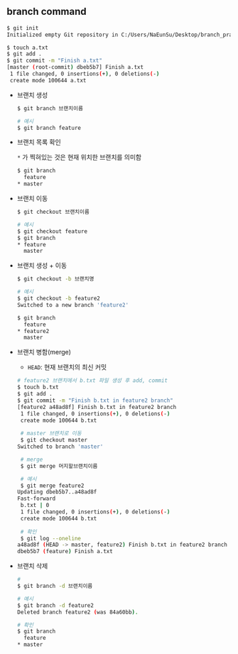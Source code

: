 ## branch command

```bash
$ git init
Initialized empty Git repository in C:/Users/NaEunSu/Desktop/branch_practice/.git/

$ touch a.txt
$ git add .
$ git commit -m "Finish a.txt"
[master (root-commit) dbeb5b7] Finish a.txt
 1 file changed, 0 insertions(+), 0 deletions(-)  
 create mode 100644 a.txt
```



- 브랜치 생성

  ```bash
  $ git branch 브랜치이름
  
  # 예시
  $ git branch feature
  ```

- 브랜치 목록 확인

  `*` 가 찍혀있는 것은 현재 위치한 브랜치를 의미함

  ```bash
  $ git branch
    feature
  * master
  ```

- 브랜치 이동

  ```bash
  $ git checkout 브랜치이름
  
  # 예시
  $ git checkout feature
  $ git branch
  * feature
    master
  ```

- 브랜치 생성 + 이동

  ```bash
  $ git checkout -b 브랜치명
  
  # 예시
  $ git checkout -b feature2
  Switched to a new branch 'feature2'
  
  $ git branch
    feature
  * feature2
    master
  ```

- 브랜치 병함(merge)

  - `HEAD`: 현재 브랜치의 최신 커밋

  ```bash
  # feature2 브랜치에서 b.txt 파일 생성 후 add, commit
  $ touch b.txt
  $ git add .
  $ git commit -m "Finish b.txt in feature2 branch"
  [feature2 a48ad8f] Finish b.txt in feature2 branch
   1 file changed, 0 insertions(+), 0 deletions(-)  
   create mode 100644 b.txt
   
   # master 브랜치로 이동
   $ git checkout master
  Switched to branch 'master'
  
   # merge
   $ git merge 머지할브랜치이름
  
   # 예시
   $ git merge feature2
  Updating dbeb5b7..a48ad8f
  Fast-forward
   b.txt | 0
   1 file changed, 0 insertions(+), 0 deletions(-)  
   create mode 100644 b.txt
   
   # 확인
   $ git log --oneline
  a48ad8f (HEAD -> master, feature2) Finish b.txt in feature2 branch
  dbeb5b7 (feature) Finish a.txt
  ```

- 브랜치 삭제

  ```bash
  # 
  $ git branch -d 브랜치이름
  
  # 예시
  $ git branch -d feature2
  Deleted branch feature2 (was 84a60bb).
  
  # 확인
  $ git branch
    feature
  * master
  ```

  

